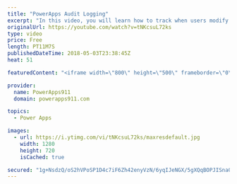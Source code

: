 ```yaml
---
title: "PowerApps Audit Logging"
excerpt: "In this video, you will learn how to track when users modify your data with PowerApps. We do this using the User() and Now() function combined with OnSuccess. Not terribly complicated but an effective solution for tracking that info you need.  Video on the User() function https://www.youtube.com/watch?v=FpXrF5NDZbI"
originalUrl: https://youtube.com/watch?v=tNKcsuL72ks
type: video
price: Free
length: PT11M7S
publishedDateTime: 2018-05-03T23:38:45Z
heat: 51

featuredContent: "<iframe width=\"800\" height=\"500\" frameborder=\"0\" src=\"https://www.youtube.com/embed/tNKcsuL72ks\" allow=\"accelerometer; autoplay; encrypted-media; gyroscope; picture-in-picture\" allowfullscreen></iframe>"

provider:
  name: PowerApps911
  domain: powerapps911.com

topics:
  - Power Apps

images:
  - url: https://i.ytimg.com/vi/tNKcsuL72ks/maxresdefault.jpg
    width: 1280
    height: 720
    isCached: true

secured: "1g+NsdzQ/oS2hVPoSP1D4c7iF6Zh42enyVzN/6yqIJeNGX/5gXQqBOPJISna0+zJ5cC3OTo3yxxFcZ/ZlNQB8RtuSatdL86Kh+XWZo7C4e2poRBrl6CIko1jw9Bfl8ewZJAWbzNPeGN5gbA0XQnnNkPQxhSMj0XYLXXgnfIlGsxahk6xtkhgpB5kQ2xIQa/Nf0+agNAnC+97Zy/DPCYAT/SdZF3ge5Z0eSJZrJAyJqE5pS8jSZuZ/dVW9uO342G7iiPK0NpKyOOKb+9miZcOCyohMdKloBs6RrNqj4SxTwqg800oCiIluR829n7c56OEb1upeahlufV/XIyQ6Bik2E7/QpzFXFrC23hsT4dT7ADkjKTxAhLNzo5TXwvgn3uxu2DOeBOZ3qE1NGZoN9zFLCslMCCYM4cnYjya8Xs6PkI=;rX113GEf60FTF6XAtA1C8w=="
---
```


